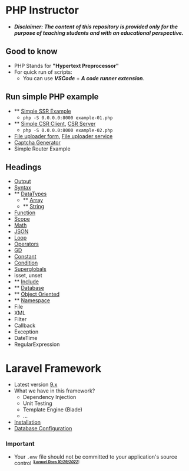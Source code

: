 # PHP Instructor
- ***Disclaimer: The content of this repository is provided only for the purpose of teaching students and with an educational perspective.***

## Good to know
- PHP Stands for **"Hypertext Preprocessor"**
- For quick run of scripts:
    - You can use ***VSCode*** + ***A code runner extension***.

## Run simple PHP example
- ** [Simple SSR Example](php/examples/example-01.php)
    - `php -S 0.0.0.0:8000 example-01.php`
- ** [Simple CSR Client](php/examples/example-02.html), [CSR Server](php/examples/example-02.php)
    - `php -S 0.0.0.0:8000 example-02.php`
- [File uploader form](php/examples/example-03.html), [File uploader service](php/examples/example-03.php)
- [Captcha Generator](php/examples/example-04.php)
- Simple Router Example

## Headings
- [Output](php/concepts/output/README.md)
- [Syntax](php/syntax/README.md)
- ** [DataTypes](php/concepts/datatypes/README.md)
    - ** [Array](php/concepts/datatypes/array/README.md)
    - ** [String](php/concepts/datatypes/string/README.md)
- [Function](php/concepts/function/README.md)
- [Scope](php/concepts/scope/README.md)
- [Math](php/concepts/math/math.php)
- [JSON](php/concepts/other/json.php)
- [Loop](php/concepts/loop/README.md)
- [Operators](php/concepts/operators/README.md)
- [GD](php/concepts/gd/README.md)
- [Constant](php/concepts/constant/README.md)
- [Condition](php/concepts/condition/README.md)
- [Superglobals](php/concepts/superglobals/README.md)
- isset, unset
- ** [Include](php/concepts/include/README.md)
- ** [Database](php/concepts/db/README.md)
- ** [Object Oriented](php/concepts/oop/README.md)
- ** [Namespace](php/concepts/namespace/README.md)
- File
- XML
- Filter
- Callback
- Exception
- DateTime
- RegularExpression

# Laravel Framework
- Latest version [9.x](https://laravel.com/docs/9.x)
- What we have in this framework?
    - Dependency Injection
    - Unit Testing
    - Template Engine (Blade)
    - ...
- [Installation](laravel/install/README.md)
- [Database Configuration](laravel/database/README.md)

### Important
- Your `.env` file should not be committed to your application's source control <small><sup>[***[Laravel Docs 10/29/2022](https://laravel.com/docs/9.x)***]<sup></small>